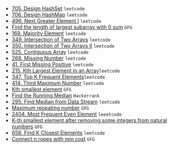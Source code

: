 - [705. Design HashSet](https://leetcode.com/problems/design-hashset/) `leetcode`
- [706. Design HashMap](https://leetcode.com/problems/design-hashmap/) `leetcode`
- [496. Next Greater Element I](https://leetcode.com/problems/next-greater-element-i/) `leetcode`
- [Find the length of largest subarray with 0 sum](https://www.geeksforgeeks.org/find-the-largest-subarray-with-0-sum/) `GFG`
- [169. Majority Element](https://leetcode.com/problems/majority-element/) `leetcode`
- [349. Intersection of Two Arrays](https://leetcode.com/problems/intersection-of-two-arrays/) `leetcode`
- [350. Intersection of Two Arrays II](https://leetcode.com/problems/intersection-of-two-arrays-ii/) `leetcode`
- [525. Contiguous Array](https://leetcode.com/problems/contiguous-array/) `leetcode`
- [268. Missing Number](https://leetcode.com/problems/missing-number/) `leetcode`
- [41. First Missing Positive](https://leetcode.com/problems/first-missing-positive/) `leetcode`
- [215. Kth Largest Element in an Array](https://leetcode.com/problems/kth-largest-element-in-an-array/)`leetcode`
- [347. Top K Frequent Elements](https://leetcode.com/problems/top-k-frequent-elements/)`leetcode`
- [414. Third Maximum Number](https://leetcode.com/problems/third-maximum-number/) `leetcode`
- [Kth smallest element](https://practice.geeksforgeeks.org/problems/kth-smallest-element5635/1?utm_source=gfg&utm_medium=article&utm_campaign=bottom_sticky_on_article) `GFG`
- [Find the Running Median](https://www.hackerrank.com/challenges/find-the-running-median/problem?isFullScreen=true) `Hackerrank`
- [295. Find Median from Data Stream](https://leetcode.com/problems/find-median-from-data-stream/) `leetcode`
- [Maximum repeating number](https://practice.geeksforgeeks.org/problems/maximum-repeating-number4858/1?utm_source=gfg&utm_medium=article&utm_campaign=bottom_sticky_on_article) `GFG`
- [2404. Most Frequent Even Element](https://leetcode.com/problems/most-frequent-even-element/) `leeetcode`
- [K-th smallest element after removing some integers from natural numbers](https://www.geeksforgeeks.org/k-th-smallest-element-removing-integers-natural-numbers/) `GFG`
- [658. Find K Closest Elements](https://leetcode.com/problems/find-k-closest-elements/) `leetcode`
- [Connect n ropes with min cost](https://www.geeksforgeeks.org/connect-n-ropes-minimum-cost/) `GFG`
